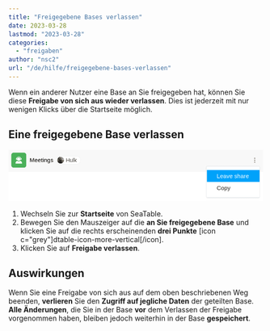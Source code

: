```yaml
---
title: "Freigegebene Bases verlassen"
date: 2023-03-28
lastmod: "2023-03-28"
categories: 
  - "freigaben"
author: "nsc2"
url: "/de/hilfe/freigegebene-bases-verlassen"
---
```


Wenn ein anderer Nutzer eine Base an Sie freigegeben hat, können Sie diese **Freigabe von sich aus wieder verlassen**. Dies ist jederzeit mit nur wenigen Klicks über die Startseite möglich.

## Eine freigegebene Base verlassen

![Freigegebene Bases verlassen](images/leave-shared-base.png)

1. Wechseln Sie zur **Startseite** von SeaTable.
2. Bewegen Sie den Mauszeiger auf die **an Sie freigegebene Base** und klicken Sie auf die rechts erscheinenden **drei Punkte** \[icon c="grey"\]dtable-icon-more-vertical\[/icon\].
3. Klicken Sie auf **Freigabe verlassen**.

## Auswirkungen

Wenn Sie eine Freigabe von sich aus auf dem oben beschriebenen Weg beenden, **verlieren** Sie den **Zugriff auf jegliche Daten** der geteilten Base. **Alle Änderungen**, die Sie in der Base **vor** dem Verlassen der Freigabe vorgenommen haben, bleiben jedoch weiterhin in der Base **gespeichert**.
